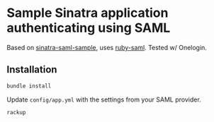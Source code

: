 # Sample Sinatra application authenticating using SAML

Based on [sinatra-saml-sample](https://github.com/aibou/sinatra-saml-sample),
uses [ruby-saml](https://github.com/onelogin/ruby-saml). Tested w/ Onelogin.

## Installation

```bash
bundle install
```

Update `config/app.yml` with the settings from your SAML provider.

```bash
rackup
```

